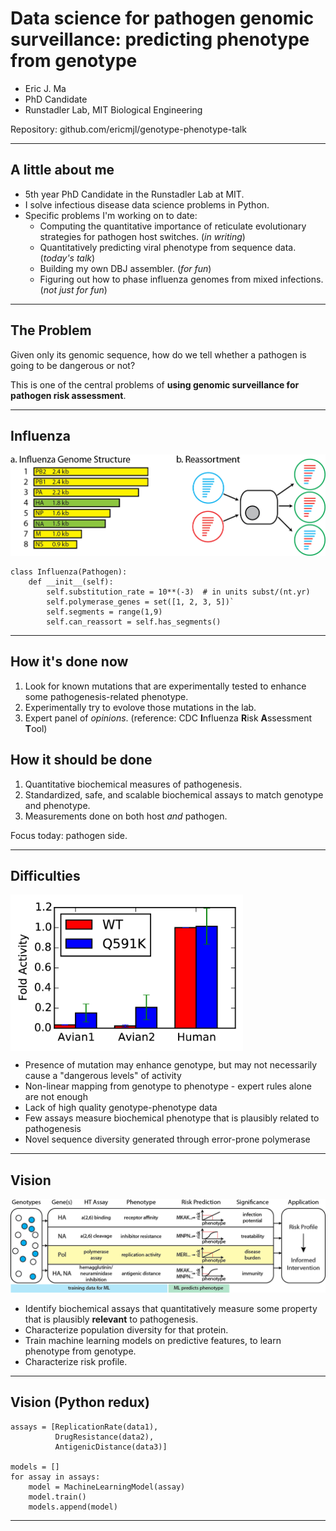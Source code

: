 # Data science for pathogen genomic surveillance: predicting phenotype from genotype

- Eric J. Ma
- PhD Candidate
- Runstadler Lab, MIT Biological Engineering

Repository: github.com/ericmjl/genotype-phenotype-talk

---


## A little about me

- 5th year PhD Candidate in the Runstadler Lab at MIT.
- I solve infectious disease data science problems in Python. 
- Specific problems I'm working on to date:
    + Computing the quantitative importance of reticulate evolutionary strategies for pathogen host switches. (*in writing*)
    + Quantitatively predicting viral phenotype from sequence data. (*today's talk*)
    + Building my own DBJ assembler. (*for fun*)
    + Figuring out how to phase influenza genomes from mixed infections. (*not just for fun*)


---


## The Problem

Given only its genomic sequence, how do we tell whether a pathogen is going to be dangerous or not?

This is one of the central problems of **using genomic surveillance for pathogen risk assessment**.

---

## Influenza

<img src="./figures/flu-genome.png" width="700">

```
class Influenza(Pathogen):
    def __init__(self):
        self.substitution_rate = 10**(-3)  # in units subst/(nt.yr)
        self.polymerase_genes = set([1, 2, 3, 5])`
        self.segments = range(1,9)
        self.can_reassort = self.has_segments()
```


---


## How it's done now

1. Look for known mutations that are experimentally tested to enhance some pathogenesis-related phenotype.
2. Experimentally try to evolove those mutations in the lab.
3. Expert panel of *opinions*. (reference: CDC **I**nfluenza **R**isk **A**ssessment **T**ool)

## How it should be done

1. Quantitative biochemical measures of pathogenesis.
2. Standardized, safe, and scalable biochemical assays to match genotype and phenotype.
3. Measurements done on both host *and* pathogen.

Focus today: pathogen side.

---

## Difficulties

<img src="./figures/prelim-data.png" height="250" align="center">

- Presence of mutation may enhance genotype, but may not necessarily cause a "dangerous levels" of activity 
- Non-linear mapping from genotype to phenotype - expert rules alone are not enough
- Lack of high quality genotype-phenotype data
- Few assays measure biochemical phenotype that is plausibly related to pathogenesis
- Novel sequence diversity generated through error-prone polymerase

---

## Vision

<img src="./figures/summary-figure.png" width="700">

- Identify biochemical assays that quantitatively measure some property that is plausibly **relevant** to pathogenesis.
- Characterize population diversity for that protein.
- Train machine learning models on predictive features, to learn phenotype from genotype.
- Characterize risk profile.

---

## Vision (Python redux)

```
assays = [ReplicationRate(data1), 
          DrugResistance(data2), 
          AntigenicDistance(data3)]

models = []
for assay in assays:
    model = MachineLearningModel(assay)
    model.train()
    models.append(model)
```

---


